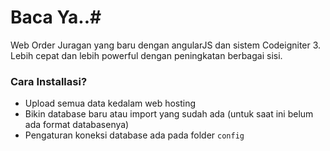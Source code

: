 # Baca Ya..#

Web Order Juragan yang baru dengan angularJS dan sistem Codeigniter 3. Lebih cepat dan lebih powerful dengan peningkatan berbagai sisi.

### Cara Installasi? ###

* Upload semua data kedalam web hosting
* Bikin database baru atau import yang sudah ada (untuk saat ini belum ada format databasenya)
* Pengaturan koneksi database ada pada folder `config`